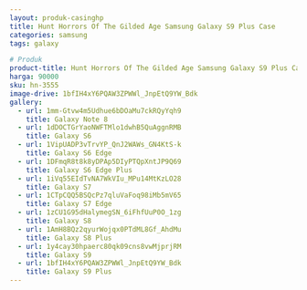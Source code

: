 ```yaml
---
layout: produk-casinghp
title: Hunt Horrors Of The Gilded Age Samsung Galaxy S9 Plus Case
categories: samsung
tags: galaxy

# Produk
product-title: Hunt Horrors Of The Gilded Age Samsung Galaxy S9 Plus Case
harga: 90000
sku: hn-3555
image-drive: 1bfIH4xY6PQAW3ZPWWl_JnpEtQ9YW_Bdk
gallery:
  - url: 1mm-Gtvw4m5Udhue6bDOaMu7ckRQyYqh9
    title: Galaxy Note 8
  - url: 1dDOCTGrYaoNWFTMlo1dwhB5QuAggnRMB
    title: Galaxy S6
  - url: 1VipUADP3vTrvYP_QnJ2WAWs_GN4KtS-k
    title: Galaxy S6 Edge
  - url: 1DFmqR8t8k8yDPAp5DIyPTQpXntJP9Q69
    title: Galaxy S6 Edge Plus
  - url: 1iVq55EIdTvNA7WkVIu_MPu14MtKzLO28
    title: Galaxy S7
  - url: 1CTpCQQ5BSQcPz7qluVaFoq98iMb5mV65
    title: Galaxy S7 Edge
  - url: 1zCU1G95dHalymegSN_6iFhfUuP0O_1zg
    title: Galaxy S8
  - url: 1AmH8BQz2qyurWojqx0PTdML8Gf_AhdMu
    title: Galaxy S8 Plus
  - url: 1y4cay30hpaerc80qk09cns8vwMjprjRM
    title: Galaxy S9
  - url: 1bfIH4xY6PQAW3ZPWWl_JnpEtQ9YW_Bdk
    title: Galaxy S9 Plus
---
```

